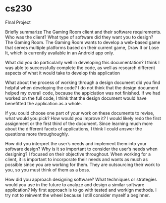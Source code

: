 # cs230
FInal Project

Briefly summarize The Gaming Room client and their software requirements. Who was the client? What type of software did they want you to design? The Gaming Room. The Gaming Room wants to develop a web-based game that serves multiple platforms based on their current game, Draw It or Lose It, which is currently available in an Android app only.

What did you do particularly well in developing this documentation? I think I was able to successfully complete the code, as well as research different aspects of what it would take to develop this application

What about the process of working through a design document did you find helpful when developing the code? I do not think that the design document helped my overall code, because the applciation was not finished. If we had worked on the full code, I think that the design document would have benefitted the application as a whole. 

If you could choose one part of your work on these documents to revise, what would you pick? How would you improve it? I would likely redo the first assignment or the first third of the document. Since learning much more about the different facets of applications, I think I could answer the questions more throughoughly. 

How did you interpret the user’s needs and implement them into your software design? Why is it so important to consider the user’s needs when designing? I focused on their objective throughout. When working for a client, it is important to incorporate their needs and wants as much as possible since you are working for them. They are outsourcing their work to you, so you must think of them as a boss. 

How did you approach designing software? What techniques or strategies would you use in the future to analyze and design a similar software application? My first approach is to go with tested and workign methods. I try not to reinvent the wheel because I still consider myself a beginner. 
